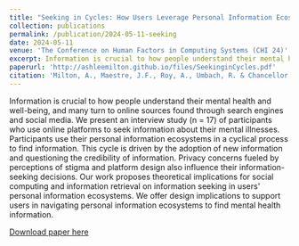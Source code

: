 ```yaml
---
title: "Seeking in Cycles: How Users Leverage Personal Information Ecosystems to Find Mental Health Information"
collection: publications
permalink: /publication/2024-05-11-seeking
date: 2024-05-11
venue: 'The Conference on Human Factors in Computing Systems (CHI 24)'
excerpt: Information is crucial to how people understand their mental health and well-being, and many turn to online sources found through search engines and social media. We present an interview study...
paperurl: 'http://ashleemilton.github.io/files/SeekinginCycles.pdf'
citation: 'Milton, A., Maestre, J.F., Roy, A., Umbach, R. & Chancellor, S. (2024). &quot; Seeking in Cycles: How Users Leverage Personal Information Ecosystems to Find Mental Health Information &quot; <i>Proceedings of the 2024 CHI Conference on Human Factors in Computing Systems</i>.'
---
```

Information is crucial to how people understand their mental health and well-being, and many turn to online sources found through search engines and social media. We present an interview study (n = 17) of participants who use online platforms to seek information about their mental illnesses. Participants use their personal information ecosystems in a cyclical process to find information. This cycle is driven by the adoption of new information and questioning the credibility of information. Privacy concerns fueled by perceptions of stigma and platform design also influence their information-seeking decisions. Our work proposes theoretical implications for social computing and information retrieval on information seeking in users' personal information ecosystems. We offer design implications to support users in navigating personal information ecosystems to find mental health information.

[Download paper here](http://ashleemilton.github.io/files/SeekinginCycles.pdf)